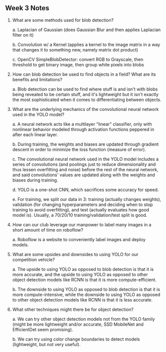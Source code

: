 ## Week 3 Notes

1. What are some methods used for blob detection?

   a. Laplacian of Gaussian (does Gaussian Blur and then applies Laplacian filter on it)
   
   b. Convolution w/ a Kernel (applies a kernel to the image matrix in a way that changes it to something new, namely matrix dot product)

   c. OpenCV SimpleBlobDetector: convert RGB to Grayscale, then threshold to get binary image, then group white pixels into blobs

2. How can blob detection be used to find objects in a field? What are its benefits and limitations?

   a. Blob detection can be used to find where stuff is and isn't with blobs being revealed to be certain stuff, and it's lightweight but it isn't exactly the most sophisticated when it comes to differentiating between objects.

3. What are the underlying mechanics of the convolutional neural network used in the YOLO model?

   a. A neural network acts like a multilayer "linear" classifier, only with nonlinear behavior modeled through activation functions peppered in after each linear layer.
   
   b. During training, the weights and biases are updated through gradient descent in order to minimize the loss function (measure of error).
   
   c. The convolutional neural network used in the YOLO model includes a series of convolutions (and poolings just to reduce dimensionality and thus lessen overfitting and noise) before the rest of the neural network, and said convolutions' values are updated along with the weights and biases during training.

   d. YOLO is a one-shot CNN, which sacrifices some accuracy for speed.

   e. For training, we split our data in 3: training (actually changes weights), validation (for changing hyperparameters and deciding when to stop training to avoid overfitting), and test (actually evaluates how good model is). Usually, a 70/20/10 training/validation/test split is good.

4. How can our club leverage our manpower to label many images in a short amount of time on roboflow?

   a. Roboflow is a website to conveniently label images and deploy models.

5. What are some upsides and downsides to using YOLO for our competition vehicle?

   a. The upside to using YOLO as opposed to blob detection is that it is more accurate, and the upside to using YOLO as opposed to other object detection models like RCNN is that it is more compute-efficient.

   b. The downside to using YOLO as opposed to blob detection is that it is more compute-intensive, while the downside to using YOLO as opposed to other object detection models like RCNN is that it is less accurate.
   
7. What other techniques might there be for object detection?

   a. We can try other object detection models not from the YOLO family (might be more lightweight and/or accurate, SSD MobileNet and EfficientDet seem promising).

   b. We can try using color change boundaries to detect models (lightweight, but not very useful).
